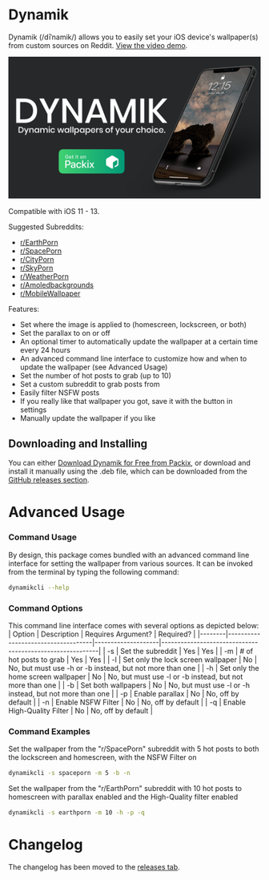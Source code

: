 # Dynamik
Dynamik (/dīˈnamik/) allows you to easily set your iOS device's wallpaper(s) from custom sources on Reddit.
[View the video demo](https://youtu.be/4zlm2yrzdrQ).

[![Banner](https://github.com/JeffResc/Dynamik/raw/master/_assets/Banner/Banner.png)](#)

Compatible with iOS 11 - 13.

Suggested Subreddits:
- [r/EarthPorn](https://www.reddit.com/r/EarthPorn)
- [r/SpacePorn](https://www.reddit.com/r/SpacePorn)
- [r/CityPorn](https://www.reddit.com/r/CityPorn)
- [r/SkyPorn](https://www.reddit.com/r/SkyPorn)
- [r/WeatherPorn](https://www.reddit.com/r/WeatherPorn)
- [r/Amoledbackgrounds](https://www.reddit.com/r/Amoledbackgrounds)
- [r/MobileWallpaper](https://www.reddit.com/r/MobileWallpaper)

Features:
- Set where the image is applied to (homescreen, lockscreen, or both)
- Set the parallax to on or off
- An optional timer to automatically update the wallpaper at a certain time every 24 hours
- An advanced command line interface to customize how and when to update the wallpaper (see Advanced Usage)
- Set the number of hot posts to grab (up to 10)
- Set a custom subreddit to grab posts from
- Easily filter NSFW posts
- If you really like that wallpaper you got, save it with the button in settings
- Manually update the wallpaper if you like

## Downloading and Installing
You can either [Download Dynamik for Free from Packix](https://repo.packix.com/package/dev.jeffresc.dynamik/), or download and install it manually using the .deb file, which can be downloaded from the [GitHub releases section](https://github.com/JeffResc/Dynamik/releases).

# Advanced Usage
### Command Usage
By design, this package comes bundled with an advanced command line interface for setting the wallpaper from various sources. It can be invoked from the terminal by typing the following command:
```bash
dynamikcli --help
```
### Command Options
This command line interface comes with several options as depicted below:
| Option | Description                        | Requires Argument? | Required?                                                |
|--------|------------------------------------|--------------------|----------------------------------------------------------|
| -s     | Set the subreddit                  | Yes                | Yes                                                      |
| -m     | # of hot posts to grab             | Yes                | Yes                                                      |
| -l     | Set only the lock screen wallpaper | No                 | No, but must use -h or -b instead, but not more than one |
| -h     | Set only the home screen wallpaper | No                 | No, but must use -l or -b instead, but not more than one |
| -b     | Set both wallpapers                | No                 | No, but must use -l or -h instead, but not more than one |
| -p     | Enable parallax                    | No                 | No, off by default                                       |
| -n     | Enable NSFW Filter                 | No                 | No, off by default                                       |
| -q     | Enable High-Quality Filter         | No                 | No, off by default                                       |
### Command Examples
Set the wallpaper from the "r/SpacePorn" subreddit with 5 hot posts to both the lockscreen and homescreen, with the NSFW Filter on
```bash
dynamikcli -s spaceporn -m 5 -b -n
```
Set the wallpaper from the "r/EarthPorn" subreddit with 10 hot posts to homescreen with parallax enabled and the High-Quality filter enabled
```bash
dynamikcli -s earthporn -m 10 -h -p -q
```

# Changelog
The changelog has been moved to the [releases tab](https://github.com/JeffResc/Dynamik/releases).
